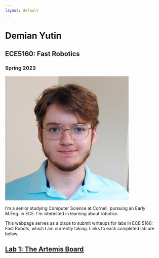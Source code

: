 ```yaml
---
layout: default
---
```


# Demian Yutin

## ECE5160: Fast Robotics
### Spring 2023

<img src="img/demian_yutin_photo.jpg" width="400">

I’m a senior studying Computer Science at Cornell, pursuing an Early M.Eng. in ECE. I'm interested in learning about robotics.

This webpage serves as a place to submit writeups for labs in ECE 5160: Fast Robots, which I am currently taking. Links to each completed lab are below.

## [Lab 1: The Artemis Board](labs/Lab-1)